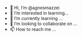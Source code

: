 - 👋 Hi, I’m @agnesmazzei
- 👀 I’m interested in learning...
- 🌱 I’m currently learning ...
- 💞️ I’m looking to collaborate on ...
- 📫 How to reach me ...

<!---
agnesmazzei/agnesmazzei is a ✨ special ✨ repository because its `README.md` (this file) appears on your GitHub profile.
You can click the Preview link to take a look at your changes.
--->
